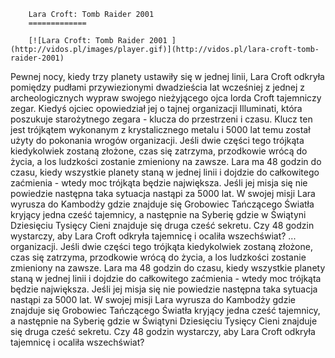 
        Lara Croft: Tomb Raider 2001 
        =============
        
        [![Lara Croft: Tomb Raider 2001 ](http://vidos.pl/images/player.gif)](http://vidos.pl/lara-croft-tomb-raider-2001)
        
        
 Pewnej nocy, kiedy trzy planety ustawiły się w jednej linii, Lara Croft odkryła pomiędzy pudłami przywiezionymi dwadzieścia lat wcześniej z jednej z archeologicznych wypraw swojego nieżyjącego ojca lorda Croft tajemniczy zegar. Kiedyś ojciec opowiedział jej o tajnej organizacji Illuminati, która poszukuje starożytnego zegara - klucza do przestrzeni i czasu. Klucz ten jest trójkątem wykonanym z krystalicznego metalu i 5000 lat temu został użyty do pokonania wrogów organizacji. Jeśli dwie części tego trójkąta kiedykolwiek zostaną złożone, czas się zatrzyma, przodkowie wrócą do życia, a los ludzkości zostanie zmieniony na zawsze. Lara ma 48 godzin do czasu, kiedy wszystkie planety staną w jednej linii i dojdzie do całkowitego zaćmienia - wtedy moc trójkąta będzie największa. Jeśli jej misja się nie powiedzie następna taka sytuacja nastąpi za 5000 lat. W swojej misji Lara wyrusza do Kambodży gdzie znajduje się Grobowiec Tańczącego Światła kryjący jedna cześć tajemnicy, a następnie na Syberię gdzie w Świątyni Dziesięciu Tysięcy Cieni znajduje się druga cześć sekretu. Czy 48 godzin wystarczy, aby Lara Croft odkryła tajemnicę i ocaliła wszechświat?   ... organizacji. Jeśli dwie części tego trójkąta kiedykolwiek zostaną złożone, czas się zatrzyma, przodkowie wrócą do życia, a los ludzkości zostanie zmieniony na zawsze. Lara ma 48 godzin do czasu, kiedy wszystkie planety staną w jednej linii i dojdzie do całkowitego zaćmienia - wtedy moc trójkąta będzie największa. Jeśli jej misja się nie powiedzie następna taka sytuacja nastąpi za 5000 lat. W swojej misji Lara wyrusza do Kambodży gdzie znajduje się Grobowiec Tańczącego Światła kryjący jedna cześć tajemnicy, a następnie na Syberię gdzie w Świątyni Dziesięciu Tysięcy Cieni znajduje się druga cześć sekretu. Czy 48 godzin wystarczy, aby Lara Croft odkryła tajemnicę i ocaliła wszechświat?
    